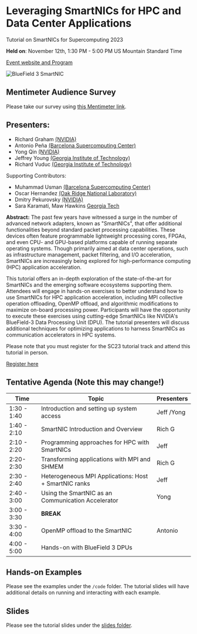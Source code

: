 # Leveraging SmartNICs for HPC and Data Center Applications

Tutorial on SmartNICs for Supercomputing 2023


**Held on**: November 12th, 1:30 PM - 5:00 PM US Mountain Standard Time 

[Event website and Program](https://sc23.supercomputing.org/presentation/?id=tut141&sess=sess214)

![BlueField 3 SmartNIC](https://github.com/gt-crnch-rg/smartnic-tutorial-hot-interconnects/blob/41db05cd929c19a445c6afae5dcb226bfb64ac79/fig/smartnic_bf3.jpg)

## Mentimeter Audience Survey

Please take our survey using [this Mentimeter link](https://www.menti.com/aljr5bmzi3wc).

## Presenters:
* Richard Graham [(NVIDIA)](nvidia.com)
* Antonio Peña [(Barcelona Supercomputing Center)](https://www.bsc.es/pena-antonio)
* Yong Qin [(NVIDIA)](nvidia.com)
* Jeffrey Young [(Georgia Institute of Technology)](https://crnch-rg.cc.gatech.edu/)
* Richard Vuduc [(Georgia Institute of Technology)](https://crnch-rg.cc.gatech.edu/)

Supporting Contributors:
* Muhammad Usman [(Barcelona Supercomputing Center)](https://www.bsc.es/usman-muhammad)
* Oscar Hernandez [(Oak Ridge National Laboratory)](ornl.gov)
* Dmitry Pekurovsky [(NVIDIA)](nvidia.com)
* Sara Karamati, Maw Hawkins [Georgia Tech](https://hpcgarage.org/wp/)


**Abstract:** The past few years have witnessed a surge in the number of advanced network adapters, known as "SmartNICs", that offer additional functionalities beyond standard packet processing capabilities. These devices often feature programmable lightweight processing cores, FPGAs, and even CPU- and GPU-based platforms capable of running separate operating systems. Though primarily aimed at data center operations, such as infrastructure management, packet filtering, and I/O acceleration, SmartNICs are increasingly being explored for high-performance computing (HPC) application acceleration.

This tutorial offers an in-depth exploration of the state-of-the-art for SmartNICs and the emerging software ecosystems supporting them. Attendees will engage in hands-on exercises to better understand how to use SmartNICs for HPC application acceleration, including MPI collective operation offloading, OpenMP offload, and algorithmic modifications to maximize on-board processing power. Participants will have the opportunity to execute these exercises using cutting-edge SmartNICs like NVIDIA's BlueField-3 Data Processing Unit (DPU). The tutorial presenters will discuss additional techniques for optimizing applications to harness SmartNICs as communication accelerators in HPC systems.

Please note that you must register for the SC23 tutorial track and attend this tutorial in person.

[Register here](https://sc23.supercomputing.org/attend/registration/)

## Tentative Agenda (Note this may change!)


| Time          | Topic                                   | Presenters   | 
| ------------- | --------------------------------------- | -------------| 
| 1:30 - 1:40    | Introduction and setting up system access | Jeff /Yong | 
| 1:40 - 2:10   | SmartNIC Introduction and Overview      | Rich G       | 
| 2:10 - 2:20   | Programming approaches for HPC with SmartNICs     | Jeff        |
| 2:20- 2:30   | Transforming applications with MPI and SHMEM                      |       Rich G      |
| 2:30 - 2:40   | Heterogeneous MPI Applications: Host + SmartNIC ranks |  Jeff       |
| 2:40 - 3:00   | Using the SmartNIC as an Communication Accelerator      |  Yong       |
| 3:00 - 3:30   | **BREAK**                                |             |
| 3:30 - 4:00   | OpenMP offload to the SmartNIC |  Antonio       |
| 4:00 - 5:00   | Hands-on with BlueField 3 DPUs |         |


## Hands-on Examples

Please see the examples under the `/code` folder. The tutorial slides will have additional details on running and interacting with each example.

## Slides

Please see the tutorial slides under the [slides folder](https://github.com/gt-crnch-rg/smartnic-tutorial-sc23/blob/9c52188c2a386b24595c9c9eee4297334a9a0624/slides/sc23-smartnic-tutorial-2023.pdf).

